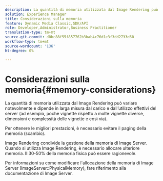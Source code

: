 ```yaml
---
description: La quantità di memoria utilizzata dal Image Rendering può variare notevolmente e dipende in larga misura dal carico e dall’utilizzo effettivi del server (ad esempio, poche vignette rispetto a molte vignette diverse, dimensioni e complessità delle vignette e così via).
solution: Experience Manager
title: Considerazioni sulla memoria
feature: Dynamic Media Classic,SDK/API
role: Developer,Administrator,Business Practitioner
translation-type: tm+mt
source-git-commit: d0bc88f55f857762b3bab4c76d1e3f3dd2733d60
workflow-type: tm+mt
source-wordcount: '136'
ht-degree: 0%

---
```



# Considerazioni sulla memoria{#memory-considerations}

La quantità di memoria utilizzata dal Image Rendering può variare notevolmente e dipende in larga misura dal carico e dall’utilizzo effettivi del server (ad esempio, poche vignette rispetto a molte vignette diverse, dimensioni e complessità delle vignette e così via).

Per ottenere le migliori prestazioni, è necessario evitare il paging della memoria (scambio).

Image Rendering condivide la gestione della memoria di Image Server. Quando si utilizza Image Rendering, è necessario allocare ulteriore memoria. Il 30-50% della memoria fisica può essere ragionevole.

Per informazioni su come modificare l&#39;allocazione della memoria di Image Server (ImageServer::PhysicalMemory), fare riferimento alla documentazione di Image Server.
